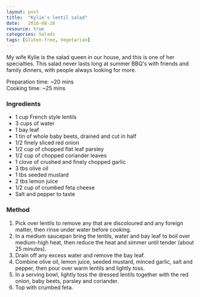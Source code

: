 ```yaml
---
layout: post
title:  "Kylie's lentil salad"
date:   2016-08-28
resource: true
categories: Salads
tags: [Gluten-free, Vegetarian]
---
```


My wife Kylie is the salad queen in our house, and this is one of her specialties. This salad never lasts long at summer BBQ's with friends and family dinners, with people always looking for more.

Preparation time: ~20 mins  
Cooking time: ~25 mins

### Ingredients

* 1 cup French style lentils
* 3 cups of water
* 1 bay leaf
* 1 tin of whole baby beets, drained and cut in half
* 1/2 finely sliced red onion
* 1/2 cup of chopped flat leaf parsley
* 1/2 cup of chopped coriander leaves
* 1 clove of crushed and finely chopped garlic
* 3 tbs olive oil
* 1 tbs seeded mustard
* 2 tbs lemon juice
* 1/2 cup of crumbed feta cheese
* Salt and pepper to taste

### Method

1. Pick over lentils to remove any that are discoloured and any foreign matter, then rinse under water before cooking.
2. In a medium saucepan bring the lentils, water and bay leaf to boil over medium-high heat, then reduce the heat and simmer until tender (about 25 minutes).
3. Drain off any excess water and remove the bay leaf. 
4. Combine olive oil, lemon juice, seeded mustard, minced garlic, salt and pepper, then pour over warm lentils and lightly toss.
5. In a serving bowl, lightly toss the dressed lentils together with the red onion, baby beets, parsley and coriander. 
6. Top with crumbed feta. 

